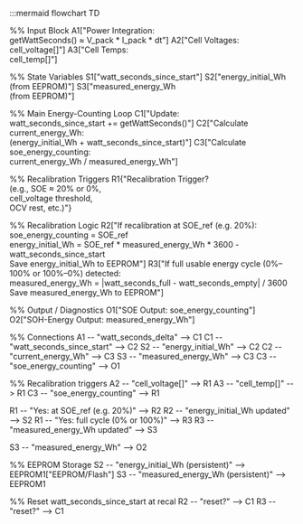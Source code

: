 :::mermaid
flowchart TD

  %% Input Block
  A1["Power Integration:<br>getWattSeconds() ≈ V_pack * I_pack * dt"]
  A2["Cell Voltages:<br>cell_voltage[]"]
  A3["Cell Temps:<br>cell_temp[]"]

  %% State Variables
  S1["watt_seconds_since_start"]
  S2["energy_initial_Wh<br>(from EEPROM)"]
  S3["measured_energy_Wh<br>(from EEPROM)"]

  %% Main Energy-Counting Loop
  C1["Update:<br>watt_seconds_since_start += getWattSeconds()"]
  C2["Calculate current_energy_Wh:<br>(energy_initial_Wh + watt_seconds_since_start)"]
  C3["Calculate soe_energy_counting:<br>current_energy_Wh / measured_energy_Wh"]

  %% Recalibration Triggers
  R1{"Recalibration Trigger?<br>(e.g., SOE ≈ 20% or 0%,<br>cell_voltage threshold,<br>OCV rest, etc.)"}

  %% Recalibration Logic
  R2["If recalibration at SOE_ref (e.g. 20%):<br>
      soe_energy_counting = SOE_ref<br>
      energy_initial_Wh = SOE_ref * measured_energy_Wh * 3600 - watt_seconds_since_start<br>
      Save energy_initial_Wh to EEPROM"]
  R3["If full usable energy cycle (0%–100% or 100%–0%) detected:<br>
      measured_energy_Wh = |watt_seconds_full - watt_seconds_empty| / 3600<br>
      Save measured_energy_Wh to EEPROM"]

  %% Output / Diagnostics
  O1["SOE Output: soe_energy_counting"]
  O2["SOH-Energy Output: measured_energy_Wh"]

  %% Connections
  A1 -- "watt_seconds_delta" --> C1
  C1 -- "watt_seconds_since_start" --> C2
  S2 -- "energy_initial_Wh" --> C2
  C2 -- "current_energy_Wh" --> C3
  S3 -- "measured_energy_Wh" --> C3
  C3 -- "soe_energy_counting" --> O1

  %% Recalibration triggers
  A2 -- "cell_voltage[]" --> R1
  A3 -- "cell_temp[]" --> R1
  C3 -- "soe_energy_counting" --> R1

  R1 -- "Yes: at SOE_ref (e.g. 20%)" --> R2
  R2 -- "energy_initial_Wh updated" --> S2
  R1 -- "Yes: full cycle (0% or 100%)" --> R3
  R3 -- "measured_energy_Wh updated" --> S3

  S3 -- "measured_energy_Wh" --> O2

  %% EEPROM Storage
  S2 -- "energy_initial_Wh (persistent)" --> EEPROM1["EEPROM/Flash"]
  S3 -- "measured_energy_Wh (persistent)" --> EEPROM1

  %% Reset watt_seconds_since_start at recal
  R2 -- "reset?" --> C1
  R3 -- "reset?" --> C1
